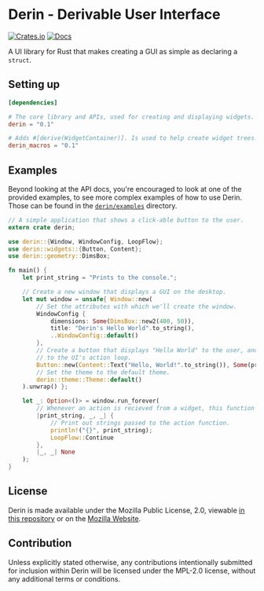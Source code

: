 # Derin - Derivable User Interface
[![Crates.io](https://img.shields.io/crates/v/derin.svg)](https://crates.io/crates/derin)
[![Docs](https://docs.rs/derin/badge.svg)](https://docs.rs/derin)

A UI library for Rust that makes creating a GUI as simple as declaring a `struct`.

## Setting up

```toml
[dependencies]

# The core library and APIs, used for creating and displaying widgets.
derin = "0.1"

# Adds #[derive(WidgetContainer)]. Is used to help create widget trees.
derin_macros = "0.1"
```

## Examples
Beyond looking at the API docs, you're encouraged to look at one of the provided examples, to see
more complex examples of how to use Derin. Those can be found in the [`derin/examples`](https://github.com/Osspial/derin/tree/master/derin/examples)
directory.

```rust
// A simple application that shows a click-able button to the user.
extern crate derin;

use derin::{Window, WindowConfig, LoopFlow};
use derin::widgets::{Button, Content};
use derin::geometry::DimsBox;

fn main() {
    let print_string = "Prints to the console.";

    // Create a new window that displays a GUI on the desktop.
    let mut window = unsafe{ Window::new(
        // Set the attributes with which we'll create the window.
        WindowConfig {
            dimensions: Some(DimsBox::new2(400, 50)),
            title: "Derin's Hello World".to_string(),
            ..WindowConfig::default()
        },
        // Create a button that displays "Hello World" to the user, and passes `print_string`
        // to the UI's action loop.
        Button::new(Content::Text("Hello, World!".to_string()), Some(print_string)),
        // Set the theme to the default theme.
        derin::theme::Theme::default()
    ).unwrap() };

    let _: Option<()> = window.run_forever(
        // Whenever an action is recieved from a widget, this function is called.
        |print_string, _, _| {
            // Print out strings passed to the action function.
            println!("{}", print_string);
            LoopFlow::Continue
        },
        |_, _| None
    );
}
```

## License
Derin is made available under the Mozilla Public License, 2.0, viewable [in this repository](https://github.com/Osspial/derin/blob/master/LICENSE)
or on the [Mozilla Website](https://mozilla.org/MPL/2.0/).

## Contribution
Unless explicitly stated otherwise, any contributions intentionally submitted for inclusion within
Derin will be licensed under the MPL-2.0 license, without any additional terms or conditions.
